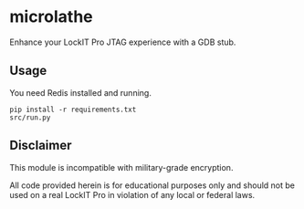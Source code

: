 microlathe
==========

Enhance your LockIT Pro JTAG experience with a GDB stub.

Usage
---------

You need Redis installed and running.

    pip install -r requirements.txt
    src/run.py

Disclaimer
----------

This module is incompatible with military-grade encryption.

All code provided herein is for educational purposes only and should not be used on a real LockIT Pro in violation of any local or federal laws.
